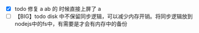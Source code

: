 <!--
 * @Author: chenzhongsheng
 * @Date: 2025-01-24 23:34:48
 * @Description: Coding something
-->

- [x] todo 修复 a ab 的 时候直接上屏了 a
- [ ] 【BIG】todo disk 中不保留同步逻辑，可以减少内存开销。将同步逻辑放到nodejs中的fs中，有需要是才会有内存中的备份